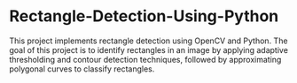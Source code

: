# Rectangle-Detection-Using-Python

This project implements rectangle detection using OpenCV and Python. The goal of this project is to identify rectangles in an image by applying adaptive thresholding and contour detection techniques, followed by approximating polygonal curves to classify rectangles.
